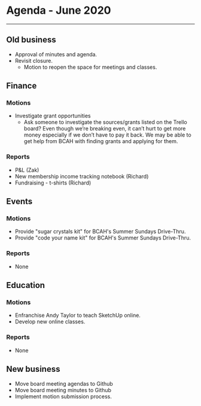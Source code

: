 # Agenda  - June 2020
---

## Old business

 * Approval of minutes and agenda.
 * Revisit closure.
    * Motion to reopen the space for meetings and classes.

## Finance

### Motions
 * Investigate grant opportunities
    * Ask someone to investigate the sources/grants listed on the Trello board? Even though we’re breaking even, it can’t hurt to get more money especially if we don’t have to pay it back. We may be able to get help from BCAH with finding grants and applying for them.

### Reports

 * P&L (Zak)
 * New membership income tracking notebook (Richard)
 * Fundraising - t-shirts (Richard)

## Events

### Motions

 * Provide "sugar crystals kit" for BCAH's Summer Sundays Drive-Thru.
 * Provide "code your name kit" for BCAH's Summer Sundays Drive-Thru.

### Reports

 * None

## Education

### Motions

 * Enfranchise Andy Taylor to teach SketchUp online.
 * Develop new online classes.

### Reports

 * None

## New business

 * Move board meeting agendas to Github
 * Move board meeting minutes to Github
 * Implement motion submission process.

 


